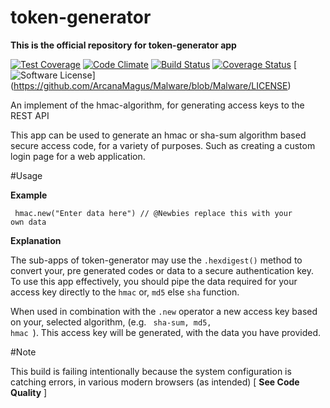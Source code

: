 # token-generator
**This is the official repository for token-generator app**

[![Test Coverage](https://codeclimate.com/github/ArcanaMagus/token-generator/badges/coverage.svg)](https://codeclimate.com/github/ArcanaMagus/token-generator/coverage)
[![Code Climate](https://codeclimate.com/github/ArcanaMagus/token-generator/badges/gpa.svg)](https://codeclimate.com/github/ArcanaMagus/token-generator)
[![Build Status](https://travis-ci.org/ArcanaMagus/token-generator.svg?branch=token)](https://travis-ci.org/ArcanaMagus/token-generator)
[![Coverage Status](https://coveralls.io/repos/ArcanaMagus/token-generator/badge.svg?branch=token&service=github)](https://coveralls.io/github/ArcanaMagus/token-generator?branch=token)
[![Software License](https://img.shields.io/badge/license-MIT-brightgreen.svg)]
(https://github.com/ArcanaMagus/Malware/blob/Malware/LICENSE)

An implement of the  hmac-algorithm, for generating access keys to the REST API

This app can be used to generate an hmac or sha-sum algorithm based secure access code,
for a variety of purposes. Such as  creating a custom login page for a web application.

#Usage

**Example**

<code> hmac.new("Enter data here") // @Newbies replace this with your own data </code>

**Explanation**

The sub-apps of token-generator may use the <code>.hexdigest()</code> method to convert your,
pre generated codes or data to a secure authentication key. To use this app effectively,
you should pipe the data required for your access key directly to the <code>hmac</code> or,
<code>md5</code> else <code>sha</code> function.

When used in combination with the <code>.new</code> operator a new access key based on your,
selected algorithm, (e.g. <code> sha-sum, md5, hmac </code>). This access key will be generated,
with the data you have provided. 

#Note

This build is failing intentionally because the system configuration is catching errors,
in various modern browsers (as intended) [ **See Code Quality** ]

